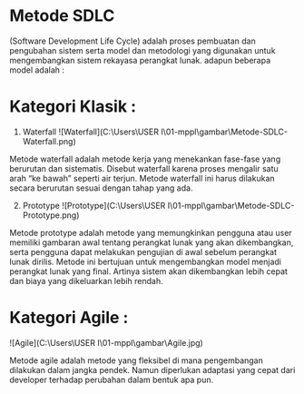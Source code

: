 # Metode SDLC 
(Software Development Life Cycle) adalah proses pembuatan dan pengubahan sistem serta model dan metodologi yang digunakan untuk mengembangkan sistem rekayasa perangkat lunak.
adapun beberapa model adalah :
# Kategori Klasik :
1. Waterfall 
![Waterfall](C:\Users\USER I\01-mppl\gambar\Metode-SDLC-Waterfall.png)

Metode waterfall adalah metode kerja yang menekankan fase-fase yang berurutan dan sistematis. Disebut waterfall karena proses mengalir satu arah “ke bawah” seperti air terjun. Metode waterfall ini harus dilakukan secara berurutan sesuai dengan tahap yang ada.

2. Prototype
![Prototype](C:\Users\USER I\01-mppl\gambar\Metode-SDLC-Prototype.png)

Metode prototype adalah metode yang memungkinkan pengguna atau user memiliki gambaran awal tentang perangkat lunak yang akan dikembangkan, serta pengguna dapat melakukan pengujian di awal sebelum perangkat lunak dirilis.
Metode ini bertujuan untuk mengembangkan model menjadi perangkat lunak yang final. Artinya sistem akan dikembangkan lebih cepat dan biaya yang dikeluarkan lebih rendah.

# Kategori Agile :
![Agile](C:\Users\USER I\01-mppl\gambar\Agile.jpg)

Metode agile adalah metode yang fleksibel di mana pengembangan dilakukan dalam jangka pendek. Namun diperlukan adaptasi yang cepat dari developer terhadap perubahan dalam bentuk apa pun.

